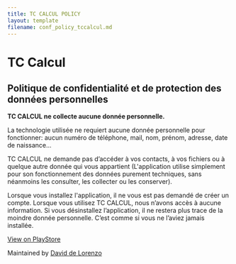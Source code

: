 ```yaml
---
title: TC CALCUL POLICY
layout: template
filename: conf_policy_tccalcul.md
--- 
```


# TC Calcul
## Politique de confidentialité et de protection des données personnelles</h2>

**TC CALCUL ne collecte aucune donnée personnelle.**

La technologie utilisée ne requiert aucune donnée personnelle pour fonctionner: aucun numéro de téléphone, mail, nom, prénom, adresse, date de naissance…

TC CALCUL ne demande pas d’accéder à vos contacts, à vos fichiers ou à quelque autre donnée qui vous appartient (L'application utilise simplement pour son fonctionnement des données purement techniques, sans néanmoins les consulter, les collecter ou les conserver).

Lorsque vous installez l'application, il ne vous est pas demandé de créer un compte.
Lorsque vous utilisez TC CALCUL, nous n’avons accès à aucune information.
Si vous désinstallez l’application, il ne restera plus trace de la moindre donnée personnelle. C’est comme si vous ne l’aviez jamais installée.

[View on PlayStore](www.playstore.com)

Maintained by [David de Lorenzo](http://www.de-lorenzo.fr)
